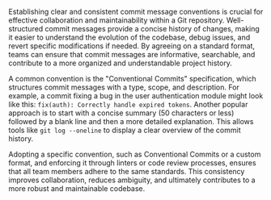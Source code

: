Establishing clear and consistent commit message conventions is crucial for effective collaboration and maintainability within a Git repository. Well-structured commit messages provide a concise history of changes, making it easier to understand the evolution of the codebase, debug issues, and revert specific modifications if needed. By agreeing on a standard format, teams can ensure that commit messages are informative, searchable, and contribute to a more organized and understandable project history.

A common convention is the "Conventional Commits" specification, which structures commit messages with a type, scope, and description. For example, a commit fixing a bug in the user authentication module might look like this: `fix(auth): Correctly handle expired tokens`. Another popular approach is to start with a concise summary (50 characters or less) followed by a blank line and then a more detailed explanation. This allows tools like `git log --oneline` to display a clear overview of the commit history.

Adopting a specific convention, such as Conventional Commits or a custom format, and enforcing it through linters or code review processes, ensures that all team members adhere to the same standards. This consistency improves collaboration, reduces ambiguity, and ultimately contributes to a more robust and maintainable codebase.